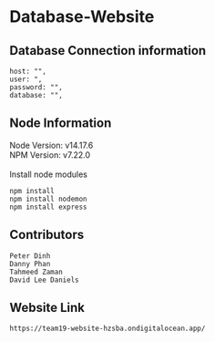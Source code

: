 # Database-Website
## Database Connection information
```
host: "",
user: ",
password: "",
database: "",
```

## Node Information
Node Version: v14.17.6<br>
NPM Version:  v7.22.0<br>
<br>
Install node modules
```
npm install
npm install nodemon
npm install express
```

## Contributors
```
Peter Dinh 
Danny Phan 
Tahmeed Zaman 
David Lee Daniels 
```

## Website Link 
```
https://team19-website-hzsba.ondigitalocean.app/
```

